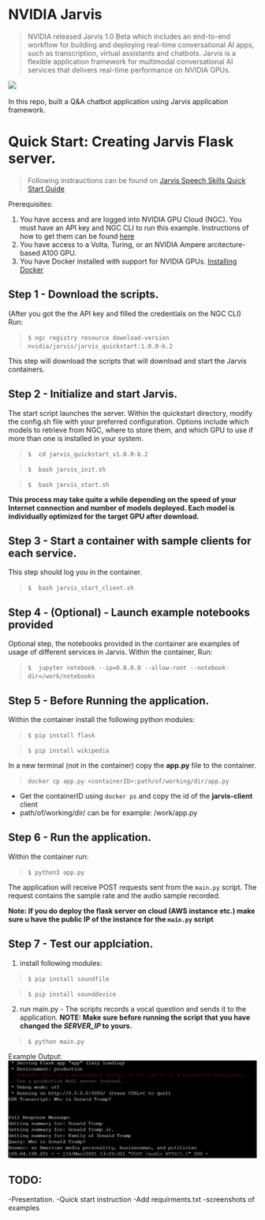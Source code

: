 # NVIDIA Jarvis

> NVIDIA released Jarvis 1.0 Beta which includes an end-to-end workflow for building and deploying real-time conversational AI apps, such as transcription, virtual assistants and chatbots. Jarvis is a flexible application framework for multimodal conversational AI services that delivers real-time performance on NVIDIA GPUs.

![](https://developer-blogs.nvidia.com/news/wp-content/uploads/sites/3/2021/02/Jarvis-Beta-Featured-Image.png)

In this repo, built a Q&A chatbot application using Jarvis application framework.

# Quick Start: Creating Jarvis Flask server.

> Following instrauctions can be found on [Jarvis Speech Skills Quick Start Guide](https://docs.nvidia.com/deeplearning/jarvis/user-guide/docs/quick-start-guide.html)

Prerequisites:
1.  You have access and are logged into NVIDIA GPU Cloud (NGC). You must have an API key and NGC CLI to run this example. Instructions of how to get them can be found [here](https://ngc.nvidia.com/setup/installers/cli)  
3.  You have access to a Volta, Turing, or an NVIDIA Ampere arcitecture-based A100 GPU.
4.  You have Docker installed with support for NVIDIA GPUs. [Installing Docker](https://docs.docker.com/engine/install/)
 
## Step 1 - Download the scripts.


(After you got the the API key and filled the credentials on the NGC CLI)
Run:
> `$ ngc registry resource download-version nvidia/jarvis/jarvis_quickstart:1.0.0-b.2`
 
This step will download the scripts that will download and start the Jarvis containers.

## Step 2 - Initialize and start Jarvis.

The start script launches the server. Within the quickstart directory, modify the config.sh file with your preferred configuration. Options include which models to retrieve from NGC, where to store them, and which GPU to use if more than one is installed in your system.

> `$  cd jarvis_quickstart_v1.0.0-b.2`

> `$  bash jarvis_init.sh`

> `$  bash jarvis_start.sh`

**This process may take quite a while depending on the speed of your Internet connection and number of models deployed. Each model is individually optimized for the target GPU after download.**

## Step 3 - Start a container with sample clients for each service.

This step should log you in the container.
> `$  bash jarvis_start_client.sh`

## Step 4 - (Optional) - Launch example notebooks provided

Optional step, the notebooks provided in the container are examples of usage of different services in Jarvis.
Within the container, Run:
> `$  jupyter notebook --ip=0.0.0.0 --allow-root --notebook-dir=/work/notebooks`

## Step 5 - Before Running the application.

Within the container install the following python modules:

> `$ pip install flask`

> `$ pip install wikipedia`

In a new terminal (not in the container) copy the **app.py** file to the container.

> `docker cp app.py <containerID>:path/of/working/dir/app.py`

* Get the containerID using `docker ps` and copy the id of the **jarvis-client** client
* path/of/working/dir/ can be for example: /work/app.py

## Step 6 - Run the application.

Within the container run:

> `$ python3 app.py`

The application will receive POST requests sent from the `main.py` script.
The request contains the sample rate and the audio sample recorded.

**Note: If you do deploy the flask server on cloud (AWS instance etc.) make sure u have the public IP of the instance for the `main.py` script**

## Step 7 - Test our applciation.

1.  install following modules:

> `$ pip install soundfile`

> `$ pip install sounddevice `

2.  run main.py - The scripts records a vocal question and sends it to the application.
**NOTE: Make sure before running the script that you have changed the *SERVER_IP* to yours.**

> `$ python main.py`

Example Output:
![out](https://github.com/Matt88Ac/NVIDIA_JarvisTester/blob/main/images/output.jpeg)
## TODO:
-Presentation.
-Quick start instruction
-Add requirments.txt
-screenshots of examples

